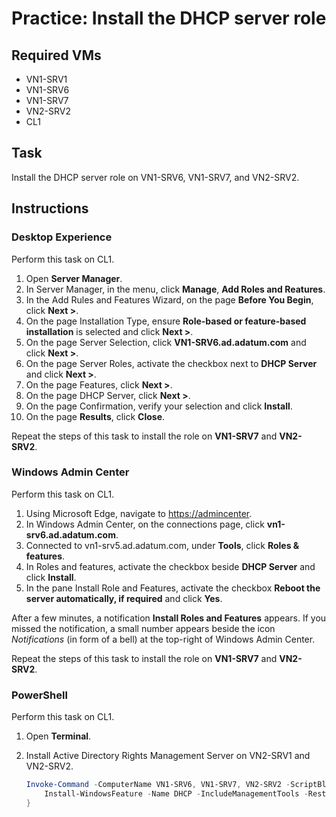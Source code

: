 # Practice: Install the DHCP server role

## Required VMs

* VN1-SRV1
* VN1-SRV6
* VN1-SRV7
* VN2-SRV2
* CL1

## Task

Install the DHCP server role on VN1-SRV6, VN1-SRV7, and VN2-SRV2.

## Instructions

### Desktop Experience

Perform this task on CL1.

1. Open **Server Manager**.
1. In Server Manager, in the menu, click **Manage**, **Add Roles and Reatures**.
1. In the Add Rules and Features Wizard, on the page **Before You Begin**, click **Next >**.
1. On the page Installation Type, ensure **Role-based or feature-based installation** is selected and click **Next >**.
1. On the page Server Selection, click **VN1-SRV6.ad.adatum.com** and click **Next >**.
1. On the page Server Roles, activate the checkbox next to **DHCP Server** and click **Next >**.
1. On the page Features, click **Next >**.
1. On the page DHCP Server, click **Next >**.
1. On the page Confirmation, verify your selection and click **Install**.
1. On the page **Results**, click **Close**.

Repeat the steps of this task to install the role on **VN1-SRV7** and **VN2-SRV2**.

### Windows Admin Center

Perform this task on CL1.

1. Using Microsoft Edge, navigate to <https://admincenter>.
1. In Windows Admin Center, on the connections page, click **vn1-srv6.ad.adatum.com**.
1. Connected to vn1-srv5.ad.adatum.com, under **Tools**, click **Roles & features**.
1. In Roles and features, activate the checkbox beside **DHCP Server** and click **Install**.
1. In the pane Install Role and Features, activate the checkbox **Reboot the server automatically, if required** and click **Yes**.

After a few minutes, a notification **Install Roles and Features** appears. If you missed the notification, a small number appears beside the icon *Notifications* (in form of a bell) at the top-right of Windows Admin Center.

Repeat the steps of this task to install the role on **VN1-SRV7** and **VN2-SRV2**.

### PowerShell

Perform this task on CL1.

1. Open **Terminal**.
1. Install Active Directory Rights Management Server on VN2-SRV1 and VN2-SRV2.

    ````powershell
    Invoke-Command -ComputerName VN1-SRV6, VN1-SRV7, VN2-SRV2 -ScriptBlock {
        Install-WindowsFeature -Name DHCP -IncludeManagementTools -Restart 
    }
    ````
